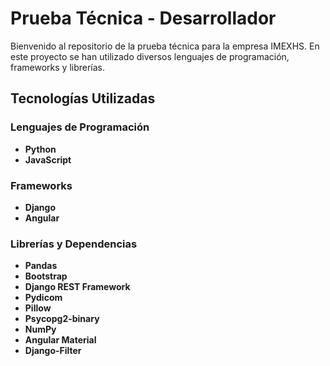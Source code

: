 # Prueba Técnica - Desarrollador

Bienvenido al repositorio de la prueba técnica para la empresa IMEXHS. En este proyecto se han utilizado diversos lenguajes de programación, frameworks y librerías.

## Tecnologías Utilizadas

### Lenguajes de Programación
- **Python**
- **JavaScript**

### Frameworks
- **Django**
- **Angular**

### Librerías y Dependencias
- **Pandas**
- **Bootstrap**
- **Django REST Framework**
- **Pydicom**
- **Pillow**
- **Psycopg2-binary**
- **NumPy**
- **Angular Material**
- **Django-Filter**